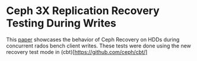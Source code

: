 # Ceph 3X Replication Recovery Testing During Writes

This [paper](https://drive.google.com/file/d/0B2gTBZrkrnpZY05SU0R0VXM1aWM/view?usp=sharing&resourcekey=0-yXvVF7DoL1qpQTvMV3hyfw) showcases the behavior of Ceph Recovery on HDDs during concurrent rados bench client writes.  These tests were done using the new recovery test mode in (cbt)[https://github.com/ceph/cbt/]
